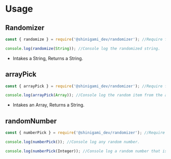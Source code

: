 # Usage
## Randomizer
```javascript
const { randomize } = require('@shinigami_dev/randomizer'); //Require function.

console.log(randomize(String)); //Console log the randomized string.
```
* Intakes a String, Returns a String.
## arrayPick
```javascript
const { arrayPick } = require('@shinigami_dev/randomizer'); //Require function.

console.log(arrayPick(Array)); //Console log the random item from the array.
```
* Intakes an Array, Returns a String.
## randomNumber 
```javascript
const { numberPick } = require('@shinigami_dev/randomizer'); //Require function.

console.log(numberPick()); //Console log any random number.

console.log(numberPick(Integer)); //Console log a random number that is <Integer> digits long. 
```

